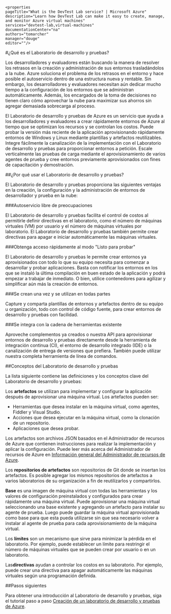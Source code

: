     <properties 
	pageTitle="What is the DevTest Lab service? | Microsoft Azure"
	description="Learn how DevTest Lab can make it easy to create, manage, and monitor Azure virtual machines"
	services="devtest-lab,virtual-machines"
	documentationCenter="na"
	authors="tomarcher"
	manager="douge"
	editor=""/>

<tags
	ms.service="devtest-lab"
	ms.workload="na"
	ms.tgt_pltfrm="na"
	ms.devlang="na"
	ms.topic="article"
	ms.date="11/01/2015"
	ms.author="tarcher"/>

#¿Qué es el Laboratorio de desarrollo y pruebas?

Los desarrolladores y evaluadores están buscando la manera de resolver los retrasos en la creación y administración de sus entornos trasladándolos a la nube. Azure soluciona el problema de los retrasos en el entorno y hace posible el autoservicio dentro de una estructura nueva y rentable. Sin embargo, los desarrolladores y evaluadores necesitan aún dedicar mucho tiempo a la configuración de los entornos que se administran automáticamente. Además, los encargados de la toma de decisiones no tienen claro cómo aprovechar la nube para maximizar sus ahorros sin agregar demasiada sobrecarga al proceso.

El Laboratorio de desarrollo y pruebas de Azure es un servicio que ayuda a los desarrolladores y evaluadores a crear rápidamente entornos de Azure al tiempo que se optimizan los recursos y se controlan los costos. Puede probar la versión más reciente de la aplicación aprovisionando rápidamente entornos de Windows y Linux mediante plantillas y artefactos reutilizables. Integre fácilmente la canalización de la implementación con el Laboratorio de desarrollo y pruebas para proporcionar entornos a petición. Escale verticalmente las pruebas de carga mediante el aprovisionamiento de varios agentes de prueba y cree entornos previamente aprovisionados con fines de capacitación y demostración.

##¿Por qué usar el Laboratorio de desarrollo y pruebas?

El Laboratorio de desarrollo y pruebas proporciona las siguientes ventajas en la creación, la configuración y la administración de entornos de desarrollador y prueba en la nube:

###Autoservicio libre de preocupaciones

El Laboratorio de desarrollo y pruebas facilita el control de costos al permitirle definir directivas en el laboratorio, como el número de máquinas virtuales (VM) por usuario y el número de máquinas virtuales por laboratorio. El Laboratorio de desarrollo y pruebas también permite crear directivas para apagar e iniciar automáticamente las máquinas virtuales.

###Obtenga acceso rápidamente al modo "Listo para probar"

El Laboratorio de desarrollo y pruebas le permite crear entornos ya aprovisionados con todo lo que su equipo necesita para comenzar a desarrollar y probar aplicaciones. Basta con notificar los entornos en los que se instaló la última compilación en buen estado de la aplicación y podrá empezar a trabajar de inmediato. O bien, utilice contenedores para agilizar y simplificar aún más la creación de entornos.

###Se crean una vez y se utilizan en todas partes

Capture y comparta plantillas de entornos y artefactos dentro de su equipo u organización, todo con control de código fuente, para crear entornos de desarrollo y pruebas con facilidad.

###Se integra con la cadena de herramientas existente

Aproveche complementos ya creados o nuestra API para aprovisionar entornos de desarrollo y pruebas directamente desde la herramienta de integración continua (CI), el entorno de desarrollo integrado (IDE) o la canalización de entrega de versiones que prefiera. También puede utilizar nuestra completa herramienta de línea de comandos.

##Conceptos del Laboratorio de desarrollo y pruebas

La lista siguiente contiene las definiciones y los conceptos clave del Laboratorio de desarrollo y pruebas:

Los **artefactos** se utilizan para implementar y configurar la aplicación después de aprovisionar una máquina virtual. Los artefactos pueden ser:

- Herramientas que desea instalar en la máquina virtual, como agentes, Fiddler y Visual Studio.
- Acciones que desea ejecutar en la máquina virtual, como la clonación de un repositorio.
- Aplicaciones que desea probar.

Los artefactos son archivos JSON basados en el Administrador de recursos de Azure que contienen instrucciones para realizar la implementación y aplicar la configuración. Puede leer más acerca del Administrador de recursos de Azure en [Información general del Administrador de recursos de Azure](resource-group-overview.md).

Los **repositorios de artefactos** son repositorios de Git donde se insertan los artefactos. Es posible agregar los mismos repositorios de artefactos a varios laboratorios de su organización a fin de reutilizarlos y compartirlos.

**Base** es una imagen de máquina virtual con todas las herramientas y los valores de configuración preinstalados y configurados para crear rápidamente una máquina virtual. Puede aprovisionar una máquina virtual seleccionando una base existente y agregando un artefacto para instalar su agente de prueba. Luego puede guardar la máquina virtual aprovisionada como base para que esta pueda utilizarse sin que sea necesario volver a instalar al agente de prueba para cada aprovisionamiento de la máquina virtual.

Los **límites** son un mecanismo que sirve para minimizar la pérdida en el laboratorio. Por ejemplo, puede establecer un límite para restringir el número de máquinas virtuales que se pueden crear por usuario o en un laboratorio.

Las**directivas** ayudan a controlar los costos en su laboratorio. Por ejemplo, puede crear una directiva para apagar automáticamente las máquinas virtuales según una programación definida.

##Pasos siguientes

Para obtener una introducción al Laboratorio de desarrollo y pruebas, siga el tutorial paso a paso [Creación de un laboratorio de desarrollo y pruebas de Azure](devtest-lab-create-lab.md).

<!---HONumber=Nov15_HO4-->
